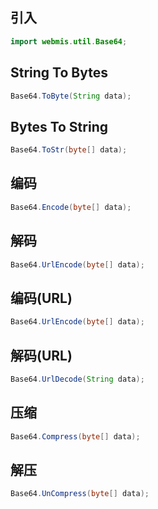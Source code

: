 ## 引入
```java
import webmis.util.Base64;
```

## String To Bytes
```java
Base64.ToByte(String data);
```

## Bytes To String
```java
Base64.ToStr(byte[] data);
```

## 编码
```java
Base64.Encode(byte[] data);
```

## 解码
```java
Base64.UrlEncode(byte[] data);
```

## 编码(URL)
```java
Base64.UrlEncode(byte[] data);
```

## 解码(URL)
```java
Base64.UrlDecode(String data);
```

## 压缩
```java
Base64.Compress(byte[] data);
```

## 解压
```java
Base64.UnCompress(byte[] data);
```
